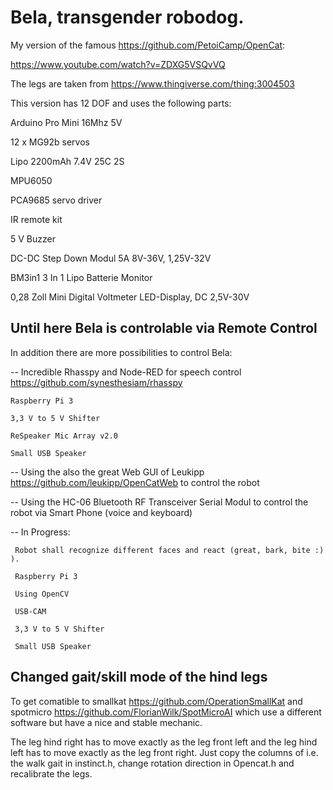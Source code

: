# Bela, transgender robodog.

My version of the famous https://github.com/PetoiCamp/OpenCat:

https://www.youtube.com/watch?v=ZDXG5VSQvVQ

The legs are taken from https://www.thingiverse.com/thing:3004503

This version has 12 DOF and uses the following parts:

Arduino Pro Mini 16Mhz 5V

12 x MG92b servos

Lipo 2200mAh 7.4V 25C 2S

MPU6050

PCA9685 servo driver 

IR remote kit

5 V Buzzer

DC-DC Step Down Modul 5A 8V-36V,  1,25V-32V

BM3in1 3 In 1 Lipo Batterie Monitor

0,28 Zoll Mini Digital Voltmeter LED-Display, DC 2,5V-30V

## Until here Bela is controlable via Remote Control 

In addition there are more possibilities to control Bela:

 -- Incredible Rhasspy and Node-RED for speech control
    https://github.com/synesthesiam/rhasspy

    Raspberry Pi 3

    3,3 V to 5 V Shifter

    ReSpeaker Mic Array v2.0

    Small USB Speaker

  -- Using the also the great Web GUI of Leukipp https://github.com/leukipp/OpenCatWeb to control the robot
  
  -- Using the HC-06 Bluetooth RF Transceiver Serial Modul to control the robot via Smart Phone (voice and keyboard)
  
  -- In Progress:
  
     Robot shall recognize different faces and react (great, bark, bite :) ).
     
     Raspberry Pi 3
     
     Using OpenCV
     
     USB-CAM

     3,3 V to 5 V Shifter

     Small USB Speaker
    
 ## Changed gait/skill mode of the hind legs
To get comatible to smallkat https://github.com/OperationSmallKat and spotmicro https://github.com/FlorianWilk/SpotMicroAI which use a different software but have a nice and stable mechanic.
 
The leg hind right has to move exactly as the leg front left and the leg hind left has to move exactly as the leg front right. Just copy the columns of i.e. the walk gait in instinct.h, change rotation direction in Opencat.h and recalibrate the legs.

